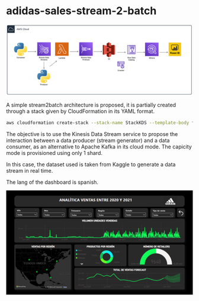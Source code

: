 # adidas-sales-stream-2-batch


![aws kds architecture](assets/streaming-aws-architecture.png)


A simple stream2batch architecture is proposed, it is partially created through a stack given by CloudFormation in its YAML format.

``` bash
aws cloudformation create-stack --stack-name StackKDS --template-body file://kds.yaml
```

The objective is to use the Kinesis Data Stream service to propose the interaction between a data producer (stream generator) and a data consumer, as an alternative to Apache Kafka in its cloud mode. The capicity mode is provisioned using only 1 shard.

In this case, the dataset used is taken from Kaggle to generate a data stream in real time.

The lang of the dashboard is spanish.

![Dashboard](assets/dashboard.PNG)
